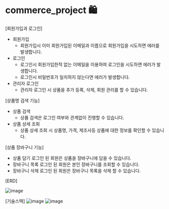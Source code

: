 # commerce_project 🛍️

 [회원가입과 로그인]

- 회원가입
    - 회원가입시 이미 회원가입된 이메일과 이름으로 회원가입을 시도하면 에러를 발생합니다.
- 로그인
    - 로그인시 회원가입한적 없는 이메일을 이용하여 로그인을 시도하면 에러가 발생합니다.
    - 로그인시 비밀번호가 일치하지 않는다면 에러가 발생합니다.
- 관리자 로그인
    - 관리자 로그인 시 상품을 추가 등록, 삭제, 회원 관리를 할 수 있습니다.

[상품명 검색 기능]

- 상품 검색
    - 상품 검색은 로그인 여부와 관계없이 진행할 수 있습니다.
- 상품 상세 조회
    - 상품 상세 조회 시 상품명, 가격,  제조사등 상품에 대한 정보를 확인할 수 있습니다.

[상품 장바구니 기능]

- 상품 담기
    로그인 된 회원은 상품을 장바구니에 담을 수 있습니다.
- 장바구니 목록
    로그인 된 회원은 본인 장바구니를 조회할 수 있습니다.
- 장바구니 삭제
    로그인 된 회원은 장바구니 목록을 삭제 할 수 있습니다.


[ERD]

![image](https://github.com/k1mda/project_3/assets/148675403/2d2bf381-1a78-472e-9ce7-ec6854d34093)


[기술스택]
![image](https://github.com/k1mda/project_3/assets/148675403/b4c9933c-ccfa-4d01-bfe5-a33d1c7de120) 
![image](https://github.com/k1mda/project_3/assets/148675403/1e3626de-3fba-42e3-b7dd-0efa28131842)




